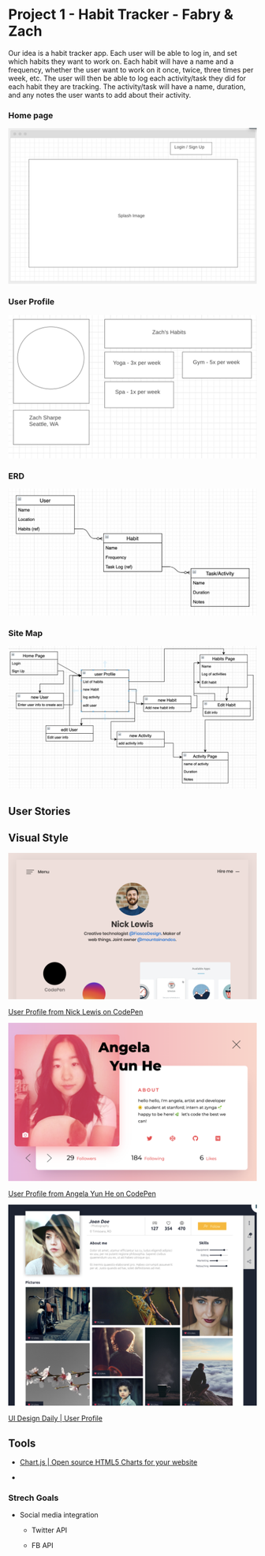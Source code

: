 # Project 1 - Habit Tracker - Fabry & Zach

Our idea is a habit tracker app. Each user will be able to log in, and set which habits they want to work on. Each habit will have a name and a frequency, whether the user want to work on it once, twice, three times per week, etc. The user will then be able to log each activity/task they did for each habit they are tracking. The activity/task will have a name, duration, and any notes the user wants to add about their activity. 

### Home page

![](./images/home.png)

### User Profile

![](./images/profile.png)

### ERD

![](./images/erd.png)

### Site Map

![sitemap.png](./images/sitemap.png)

## User Stories

## Visual Style

![](./images/insp1.png)

[User Profile from Nick Lewis on CodePen](https://codepen.io/nickylew/pen/QpaYLX)

![](./images/insp2.png)

[User Profile from Angela Yun He on CodePen](https://codepen.io/zephyo/pen/maregg)

![](./images/insp3.png)

[UI Design Daily | User Profile](https://uidesigndaily.com/posts/photoshop-user-profile-gallery-day-6)

## Tools

- [Chart.js | Open source HTML5 Charts for your website](https://www.chartjs.org/)

- 

### Strech Goals

- Social media integration 
  
  - Twitter API 
  
  - FB API 
